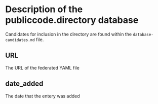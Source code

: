 # Description of the publiccode.directory database

Candidates for inclusion in the directory are found within the `database-candidates.md` file.

## URL

The URL of the federated YAML file

## date_added

The date that the entery was added

